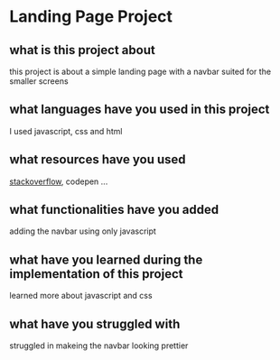 # Landing Page Project

## what is this project about

this project is about a simple landing page with a navbar suited for the smaller screens

## what languages have you used in this project

I used javascript, css and html

## what resources have you used

[stackoverflow](https://stackoverflow.com/questions/7717527/smooth-scrolling-when-clicking-an-anchor-link), codepen ...

## what functionalities have you added

adding the navbar using only javascript

## what have you learned during the implementation of this project

learned more about javascript and css

## what have you struggled with

struggled in makeing the navbar looking prettier

